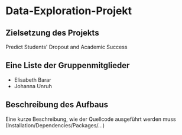 # Data-Exploration-Projekt

## Zielsetzung des Projekts

Predict Students' Dropout and Academic Success

## Eine Liste der Gruppenmitglieder

- Elisabeth Barar
- Johanna Unruh

## Beschreibung des Aufbaus

Eine kurze Beschreibung, wie der Quellcode ausgeführt werden muss
(Installation/Dependencies/Packages/...)
